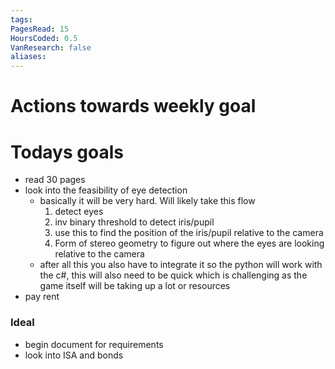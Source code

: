 ```yaml
---
tags: 
PagesRead: 15
HoursCoded: 0.5
VanResearch: false
aliases:
---
```

# Actions towards weekly goal
# Todays goals
- read 30 pages 
- look into the feasibility of eye detection
	- basically it will be very hard. Will likely take this flow
		1. detect eyes
		2. inv binary threshold to detect iris/pupil 
		3. use this to find the position of the iris/pupil relative to the camera
		4. Form of stereo geometry to figure out where the eyes are looking relative to the camera
	- after all this you also have to integrate it so the python will work with the c#, this will also need to be quick which is challenging as the game itself will be taking up a lot or resources 
- pay rent
### Ideal
- begin document for requirements
- look into ISA and bonds